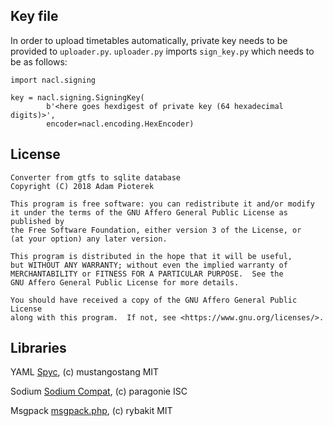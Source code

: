 ## Key file

In order to upload timetables automatically, private key needs to be provided to `uploader.py`.
`uploader.py` imports `sign_key.py` which needs to be as follows:

```
import nacl.signing

key = nacl.signing.SigningKey(
        b'<here goes hexdigest of private key (64 hexadecimal digits)>',
        encoder=nacl.encoding.HexEncoder)
```

## License

    Converter from gtfs to sqlite database
    Copyright (C) 2018 Adam Pioterek

    This program is free software: you can redistribute it and/or modify
    it under the terms of the GNU Affero General Public License as published by
    the Free Software Foundation, either version 3 of the License, or
    (at your option) any later version.

    This program is distributed in the hope that it will be useful,
    but WITHOUT ANY WARRANTY; without even the implied warranty of
    MERCHANTABILITY or FITNESS FOR A PARTICULAR PURPOSE.  See the
    GNU Affero General Public License for more details.

    You should have received a copy of the GNU Affero General Public License
    along with this program.  If not, see <https://www.gnu.org/licenses/>.

## Libraries

YAML [Spyc](https://github.com/mustangostang/spyc), (c) mustangostang MIT

Sodium [Sodium Compat](https://github.com/paragonie/sodium_compat), (c) paragonie ISC

Msgpack [msgpack.php](https://github.com/rybakit/msgpack.php), (c) rybakit MIT
